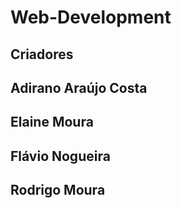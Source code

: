 # Web-Development

## Criadores

## Adirano Araújo Costa
## Elaine Moura
## Flávio Nogueira
## Rodrigo Moura
